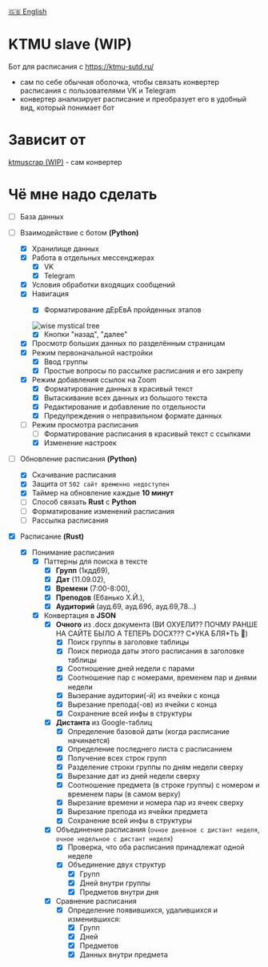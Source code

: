 [🇬🇧 English](/README-EN.md)

# KTMU slave (WIP)

Бот для расписания с https://ktmu-sutd.ru/

- сам по себе обычная оболочка, чтобы связать
конвертер расписания с пользователями 
VK и Telegram
- конвертер анализирует расписание
и преобразует его в удобный вид, который
понимает бот

# Зависит от
[ktmuscrap (WIP)](https://github.com/kerdl/ktmuscrap) - сам конвертер


# Чё мне надо сделать

- [ ] База данных

- [ ] Взаимодействие с ботом **(Python)**
     - [x] Хранилище данных
     - [x] Работа в отдельных мессенджерах
          - [x] VK
          - [x] Telegram
     - [x] Условия обработки входящих сообщений
     - [x] Навигация
          - [x] Форматирование дЕрЕвА пройденных этапов


          ![wise mystical tree](https://i.kym-cdn.com/photos/images/newsfeed/002/444/748/d04.jpg)
          - [x] Кнопки "назад", "далее"
     - [x] Просмотр больших данных по разделённым страницам
     - [x] Режим первоначальной настройки
          - [x] Ввод группы
          - [x] Простые вопросы по рассылке расписания и его закрепу
     - [x] Режим добавления ссылок на Zoom
          - [x] Форматирование данных в красивый текст
          - [x] Вытаскивание всех данных из большого текста
          - [x] Редактирование и добавление по отдельности
          - [x] Предупреждения о неправильном формате данных
     - [ ] Режим просмотра расписания
          - [ ] Форматирование расписания в красивый текст с ссылками
          - [x] Изменение настроек

- [ ] Обновление расписания **(Python)**
     - [x] Скачивание расписания
     - [x] Защита от `502 сайт временно недоступен`
     - [x] Таймер на обновление каждые **10 минут**
     - [ ] Способ связать **Rust** с **Python**
     - [ ] Форматирование изменений расписания
     - [ ] Рассылка расписания

- [x] Расписание **(Rust)**
     - [x] Понимание расписания
          - [x] Паттерны для поиска в тексте
               - [x] **Групп** (1кдд69),
               - [x] **Дат** (11.09.02),
               - [x] **Времени** (7:00-8:00),
               - [x] **Преподов** (Ебанько Х.Й.),
               - [x] **Аудиторий** (ауд.69, ауд.69б, ауд.69,78...)
          - [x] Конвертация в **JSON**
               - [x] **Очного** из .docx документа
               (ВИ ОХУЕЛИ?? ПОЧМУ РАНШЕ НА САЙТЕ БЫЛО А ТЕПЕРЬ DOCX??? С\*УКА БЛЯ\*ТЬ 🤬)
                    - [x] Поиск группы в заголовке таблицы
                    - [x] Поиск периода даты этого расписания в заголовке таблицы
                    - [x] Соотношение дней недели с парами
                    - [x] Соотношение пар с номерами, временем пар и днями недели
                    - [x] Вызерание аудитории(-й) из ячейки с конца
                    - [x] Вырезание препода(-ов) из ячейки с конца
                    - [x] Сохранение всей инфы в структуры
               - [x] **Дистанта** из Google-таблиц
                    - [x] Определение базовой даты (когда расписание начинается)
                    - [x] Определение последнего листа с расписанием
                    - [x] Получение всех строк групп
                    - [x] Разделение строки группы по дням недели сверху
                    - [x] Вырезание дат из дней недели сверху
                    - [x] Соотношение предмета (в строке группы) с номером и временем пары (в самом верху)
                    - [x] Вырезание времени и номера пар из ячеек сверху
                    - [x] Вырезание препода из ячейки предмета
                    - [x] Сохранение всей инфы в структуры
               - [x] Объединение расписания (`очное дневное с дистант неделя`, `очное недельное с дистант неделя`)
                    - [x] Проверка, что оба расписания принадлежат одной неделе
                    - [x] Объединение двух структур
                        - [x] Групп
                        - [x] Дней внутри группы
                        - [x] Предметов внутри дня
               - [x] Сравнение расписания
                    - [x] Определение появившихся, удалившихся и изменившихся:
                        - [x] Групп
                        - [x] Дней
                        - [x] Предметов
                        - [x] Данных внутри предмета
